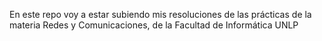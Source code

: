 En este repo voy a estar subiendo mis resoluciones de las prácticas de la materia Redes y Comunicaciones, de la Facultad de Informática UNLP
